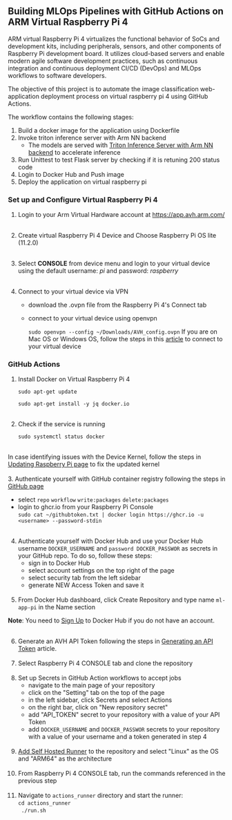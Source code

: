 ## Building MLOps Pipelines with GitHub Actions on ARM Virtual Raspberry Pi 4  

ARM virtual Raspberry Pi 4 virtualizes the functional behavior of SoCs and development kits,
including peripherals, sensors, and other components of Raspberry Pi development board. 
It utilizes cloud-based servers and enable modern agile software development practices,
such as continuous integration and continuous deployment CI/CD (DevOps) and MLOps workflows to software developers. 

The objective of this project is to automate the image classification web-application deployment process on virtual raspberry pi 4 using GitHub Actions.

The workflow contains the following stages:
1. Build a docker image for the application using Dockerfile
2. Invoke triton inference server with Arm NN backend
   * The models are served with [Triton Inference Server with Arm NN backend](https://gitlab.com/arm-research/smarter/armnn_tflite_backend) to accelerate inference
3. Run Unittest to test Flask server by checking if it is retuning 200 status code
4. Login to Docker Hub and Push image 
5. Deploy the application on virtual raspberry pi

### Set up and Configure Virtual Raspberry Pi 4 
1. Login to your Arm Virtual Hardware account at https://app.avh.arm.com/ <br /><br />
2. Create virtual Raspberry Pi 4 Device and Choose Raspberry Pi OS lite (11.2.0) <br /><br />
3. Select **CONSOLE** from device menu and login to your virtual device using the default username: _pi_ and password: _raspberry_ <br /><br />

4. Connect to your virtual device via VPN <br />
   * download the .ovpn file from the Raspberry Pi 4's Connect tab 
   * connect to your virtual device using openvpn
   
      ```sudo openvpn --config ~/Downloads/AVH_config.ovpn```
If you are on Mac OS or Windows OS, follow the steps in this [article](https://intercom.help/arm-avh/en/articles/6131455-connecting-to-the-vpn) to connect to your virtual device

### GitHub Actions

1. Install Docker on Virtual Raspberry Pi 4

   ```sudo apt-get update```

   ```sudo apt-get install -y jq docker.io```
<br /><br /> 
2. Check if the service is running

   ```sudo systemctl status docker```
   
<br />  In case identifying issues with the Device Kernel, follow the steps in [Updating Raspberry Pi page](https://intercom.help/arm-avh/en/articles/6278501-updating-the-raspberry-pi-4-kernel#h_f3c477ba86) to fix the updated kernel <br /><br />
3. Authenticate yourself with GitHub container registry following the steps in [GitHub page](https://github.com/Azure/actions-workflow-samples/blob/master/assets/create-secrets-for-GitHub-workflows.md)
   * select ```repo``` ```workflow``` ```write:packages``` ```delete:packages``` 
   * login to ghcr.io from your Raspberry Pi Console <br />
   ```sudo cat ~/githubtoken.txt | docker login https://ghcr.io -u <username> --password-stdin```
<br /><br />
4. Authenticate yourself with Docker Hub and use your Docker Hub username ```DOCKER_USERNAME``` and ```password DOCKER_PASSWOR``` as secrets in your GitHub repo. To do so, follow these steps:
   * sign in to Docker Hub
   * select account settings on the top right of the page
   * select security tab from the left sidebar 
   * generate NEW Access Token and save it <br /><br />
5. From Docker Hub dashboard, click Create Repository and type name ```ml-app-pi``` in the Name section 


   
**Note**: You need to [Sign Up](https://hub.docker.com/signup) to Docker Hub if you do not have an account.
<br /><br />

6. Generate an AVH API Token following the steps in [Generating an API Token](https://intercom.help/arm-avh/en/articles/6137393-generating-an-avh-api-token) article. 
<br /><br />
7. Select Raspberry Pi 4 CONSOLE tab and clone the repository <br /><br />
8. Set up Secrets in GitHub Action workflows to accept jobs 
   * navigate to the main page of your repository
   * click on the "Setting" tab on the top of the page
   * in the left sidebar, click Secrets and select Actions
   * on the right bar, click on "New repository secret"
   * add "API_TOKEN" secret to your repository with a value of your API Token
   * add ```DOCKER_USERNAME``` and ```DOCKER_PASSWOR``` secrets to your repository with a value of your username and a token generated in step 4
<br /><br />
9. [Add Self Hosted Runner](https://docs.github.com/en/actions/hosting-your-own-runners/adding-self-hosted-runners) to the repository and select "Linux" as the OS and "ARM64" as the architecture <br /><br />
10. From Raspberry Pi 4 CONSOLE tab, run the commands referenced in the previous step <br /><br />
11. Navigate to ```actions_runner``` directory and start the runner: <br />
    ```cd actions_runner```<br />
    ``` ./run.sh```




